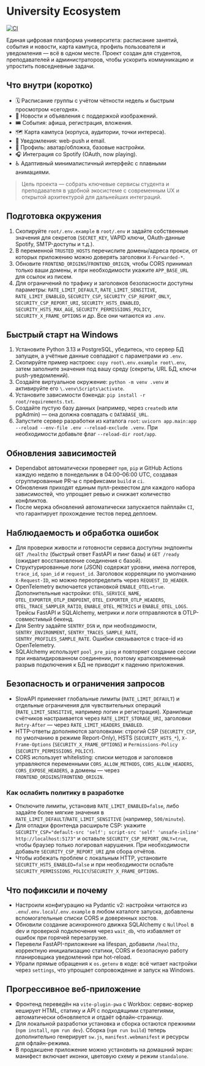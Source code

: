 # University Ecosystem

[![CI](https://github.com/OWNER/university_ecosystem/actions/workflows/ci.yml/badge.svg)](https://github.com/OWNER/university_ecosystem/actions/workflows/ci.yml)

Единая цифровая платформа университета: расписание занятий, события и новости, карта кампуса, профиль пользователя и уведомления — всё в одном месте. Проект создан для студентов, преподавателей и администраторов, чтобы ускорить коммуникацию и упростить повседневные задачи.

## Что внутри (коротко)
- 🗓️ Расписание группы с учётом чётности недель и быстрым просмотром «сегодня».
- 📰 Новости и объявления с поддержкой изображений.
- 🎟️ События: афиша, регистрация, вложения.
- 🗺️ Карта кампуса (корпуса, аудитории, точки интереса).
- 🔔 Уведомления: web-push и email.
- 👤 Профиль: аватар/обложка, базовые настройки.
- 🎧 Интеграция со Spotify (OAuth, now playing).
- ♿ Адаптивный минималистичный интерфейс с плавными анимациями.

> Цель проекта — собрать ключевые сервисы студента и преподавателя в удобной экосистеме с современным UX и открытой архитектурой для дальнейших интеграций.

## Подготовка окружения

1. Скопируйте `root/.env.example` в `root/.env` и задайте собственные значения для секретов (`SECRET_KEY`, VAPID ключи, OAuth-данные Spotify, SMTP-доступы и т.д.).
2. В переменной `TRUSTED_HOSTS` перечислите домены/адреса прокси, от которых приложению можно доверять заголовки `X-Forwarded-*`.
3. Обновите `FRONTEND_ORIGINS`/`FRONTEND_ORIGIN`, чтобы CORS принимал только ваши домены, и при необходимости укажите `APP_BASE_URL` для ссылок из писем.
4. Для ограничений по трафику и заголовков безопасности доступны параметры: `RATE_LIMIT_DEFAULT`, `RATE_LIMIT_SENSITIVE`, `RATE_LIMIT_ENABLED`, `SECURITY_CSP`, `SECURITY_CSP_REPORT_ONLY`, `SECURITY_CSP_REPORT_URI`, `SECURITY_HSTS_ENABLED`, `SECURITY_HSTS_MAX_AGE`, `SECURITY_PERMISSIONS_POLICY`, `SECURITY_X_FRAME_OPTIONS` и др. Все они читаются из `.env`.

## Быстрый старт на Windows

1. Установите Python 3.13 и PostgreSQL, убедитесь, что сервер БД запущен, а учётные данные совпадают с параметрами из `.env`.
2. Скопируйте пример настроек: `copy root\.env.example root\.env`, затем заполните значения под вашу среду (секреты, URL БД, ключи push-уведомлений).
3. Создайте виртуальное окружение: `python -m venv .venv` и активируйте его `\.venv\Scripts\activate`.
4. Установите зависимости бэкенда: `pip install -r root/requirements.txt`.
5. Создайте пустую базу данных (например, через `createdb` или pgAdmin) — она должна совпадать с `DATABASE_URL`.
6. Запустите сервер разработки из каталога `root`: `uvicorn app.main:app --reload --env-file .env --reload-exclude .venv`. При необходимости добавьте флаг `--reload-dir root/app`.

## Обновления зависимостей

- Dependabot автоматически проверяет `npm`, `pip` и GitHub Actions каждую неделю в понедельник в 04:00–06:00 UTC, создавая сгруппированные PR-ы с префиксами `build` и `ci`.
- Обновления приходят единым пулл-реквестом для каждого набора зависимостей, что упрощает ревью и снижает количество конфликтов.
- После мержа обновлений автоматически запускается пайплайн `CI`, что гарантирует прохождение тестов перед деплоем.

## Наблюдаемость и обработка ошибок

- Для проверки живости и готовности сервиса доступны эндпоинты `GET /healthz` (быстрый ответ FastAPI и пинг базы) и `GET /ready` (ожидает восстановление соединения с базой).
- Структурированные логи (JSON) содержат уровни, имена логгеров, `trace_id`, `span_id` и `request_id`. Заголовок корреляции по умолчанию `X-Request-ID`, но можно переопределить через `REQUEST_ID_HEADER`.
- OpenTelemetry включается установкой `ENABLE_OTEL=true`. Дополнительные настройки: `OTEL_SERVICE_NAME`, `OTEL_EXPORTER_OTLP_ENDPOINT`, `OTEL_EXPORTER_OTLP_HEADERS`, `OTEL_TRACE_SAMPLER_RATIO`, `ENABLE_OTEL_METRICS` и `ENABLE_OTEL_LOGS`. Трейсы FastAPI и SQLAlchemy, метрики и логи отправляются в OTLP-совместимый бекенд.
- Для Sentry задайте `SENTRY_DSN` и, при необходимости, `SENTRY_ENVIRONMENT`, `SENTRY_TRACES_SAMPLE_RATE`, `SENTRY_PROFILES_SAMPLE_RATE`. Ошибки связываются с trace-id из OpenTelemetry.
- SQLAlchemy использует `pool_pre_ping` и повторяет создание сессии при инвалидированном соединении, поэтому кратковременный разрыв подключения к БД не приводит к падению приложения.

## Безопасность и ограничения запросов

- SlowAPI применяет глобальные лимиты (`RATE_LIMIT_DEFAULT`) и отдельные ограничения для чувствительных операций (`RATE_LIMIT_SENSITIVE`, например логин и регистрация). Хранилище счётчиков настраивается через `RATE_LIMIT_STORAGE_URI`, заголовки `Retry-After` — через `RATE_LIMIT_HEADERS_ENABLED`.
- HTTP-ответы дополняются заголовками: строгий CSP (`SECURITY_CSP`, по умолчанию в режиме Report-Only), HSTS (`SECURITY_HSTS_*`), `X-Frame-Options` (`SECURITY_X_FRAME_OPTIONS`) и `Permissions-Policy` (`SECURITY_PERMISSIONS_POLICY`).
- CORS использует whitelisting: списки методов и заголовков управляются переменными `CORS_ALLOW_METHODS`, `CORS_ALLOW_HEADERS`, `CORS_EXPOSE_HEADERS`, а домены — через `FRONTEND_ORIGINS`/`FRONTEND_ORIGIN`.

### Как ослабить политику в разработке

- Отключите лимиты, установив `RATE_LIMIT_ENABLED=false`, либо задайте более мягкие значения в `RATE_LIMIT_DEFAULT`/`RATE_LIMIT_SENSITIVE` (например, `500/minute`).
- Для отладки фронтенда расширьте CSP: укажите `SECURITY_CSP="default-src 'self'; script-src 'self' 'unsafe-inline' http://localhost:5173"` и оставьте `SECURITY_CSP_REPORT_ONLY=true`, чтобы браузер только логировал нарушения. При необходимости добавьте `SECURITY_CSP_REPORT_URI` для сбора отчётов.
- Чтобы избежать проблем с локальным HTTP, установите `SECURITY_HSTS_ENABLED=false` и при необходимости ослабьте `SECURITY_PERMISSIONS_POLICY`/`SECURITY_X_FRAME_OPTIONS`.

## Что пофиксили и почему

- Настроили конфигурацию на Pydantic v2: настройки читаются из `.env`/`.env.local`/`.env.example` в любом каталоге запуска, добавлены вспомогательные списки CORS и доверенных хостов.
- Обновили создание асинхронного движка SQLAlchemy с `NullPool` в dev и проверкой подключения через `wait_db`, что избавляет от ошибок при горячей перезагрузке.
- Перевели FastAPI-приложение на lifespan, добавили `/healthz`, корректную инициализацию статики, CORS и безопасную работу планировщика уведомлений при hot-reload.
- Убрали прямые обращения к `os.getenv` в коде: всё читает настройки через `settings`, что упрощает сопровождение и запуск на Windows.

## Прогрессивное веб-приложение

- Фронтенд переведён на `vite-plugin-pwa` с Workbox: сервис-воркер кеширует HTML, статику и API с подходящими стратегиями, автоматически обновляется и отдаёт офлайн-страницу.
- Для локальной разработки установка и сборка остаются прежними (`npm install`, `npm run dev`). Сборка (`npm run build`) теперь дополнительно генерирует `sw.js`, `manifest.webmanifest` и ресурсы для офлайн-режима.
- В продакшене приложение можно установить на домашний экран: манифест включает иконки, цветовую схему и режим `standalone`.
